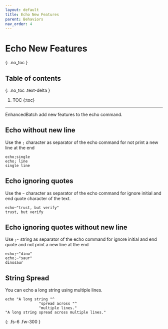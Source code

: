 ```yaml
---
layout: default
title: Echo New Features
parent: Behaviors
nav_order: 4
---
```


# Echo New Features
{: .no_toc }

## Table of contents
{: .no_toc .text-delta }

1. TOC
{:toc}

---

EnhancedBatch add new features to the echo command.

## Echo without new line
Use the `;` character as separator of the echo command for not print a new line at the end
```
echo;single
echo; line
single line
```

## Echo ignoring quotes
Use the `~` character as separator of the echo command for ignore initial and end quote character of the text.
```
echo~"trust, but verify"
trust, but verify
```

## Echo ignoring quotes without new line
Use `;~` string as separator of the echo command for ignore initial and end quote and not print a new line at the end
```
echo;~"dino"
echo;~"saur"
dinosaur
```

## String Spread
You can echo a long string using multiple lines.
```
echo "A long string "^
               "spread across "^
               "multiple lines."
"A long string spread across multiple lines."
```

{: .fs-6 .fw-300 }
